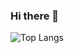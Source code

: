 ### Hi there 👋
<!--

[![Stanislaw's GitHub stats](https://github-readme-stats.vercel.app/api?username=StanislawHornaGitHub&rank_icon=github)](https://github.com/anuraghazra/github-readme-stats)
-->


![Top Langs](https://github-readme-stats.vercel.app/api/top-langs/?username=StanislawHornaGitHub&langs_count=8)
<!--
**StanislawHornaGitHub/StanislawHornaGitHub** is a ✨ _special_ ✨ repository because its `README.md` (this file) appears on your GitHub profile.

Here are some ideas to get you started:

- 🔭 I’m currently working on ...
- 🌱 I’m currently learning ...
- 👯 I’m looking to collaborate on ...
- 🤔 I’m looking for help with ...
- 💬 Ask me about ...
- 📫 How to reach me: ...
- 😄 Pronouns: ...
- ⚡ Fun fact: ...
-->
